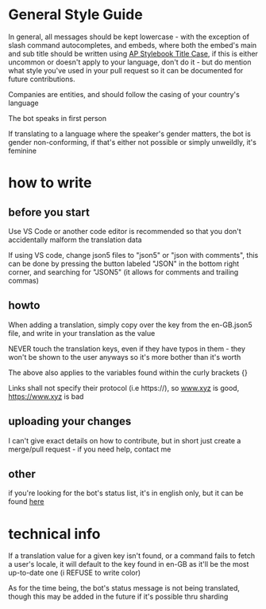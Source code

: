 # General Style Guide

In general, all messages should be kept lowercase - with the exception of slash command autocompletes, and embeds, where both the embed's main and sub title should be written using [AP Stylebook Title Case](https://en.wikipedia.org/wiki/Title_case#AP_Stylebook), if this is either uncommon or doesn't apply to your language, don't do it - but do mention what style you've used in your pull request so it can be documented for future contributions.

Companies are entities, and should follow the casing of your country's language

The bot speaks in first person

If translating to a language where the speaker's gender matters, the bot is gender non-conforming, if that's either not possible or simply unweildly, it's feminine


# how to write

## before you start
Use VS Code or another code editor is recommended so that you don't accidentally malform the translation data

If using VS code, change json5 files to "json5" or "json with comments", this can be done by pressing the button labeled "JSON" in the bottom right corner, and searching for "JSON5" (it allows for comments and trailing commas)

## howto
When adding a translation, simply copy over the key from the en-GB.json5 file, and write in your translation as the value

NEVER touch the translation keys, even if they have typos in them - they won't be shown to the user anyways so it's more bother than it's worth

The above also applies to the variables found within the curly brackets {}

Links shall not specify their protocol (i.e https://), so www.xyz is good, https://www.xyz is bad

## uploading your changes
I can't give exact details on how to contribute, but in short just create a merge/pull request - if you need help, contact me

## other
if you're looking for the bot's status list, it's in english only, but it can be found [here](../../settings.py)

# technical info
If a translation value for a given key isn't found, or a command fails to fetch a user's locale, it will default to the key found in en-GB as it'll be the most up-to-date one (i REFUSE to write color)

As for the time being, the bot's status message is not being translated, though this may be added in the future if it's possible thru sharding
